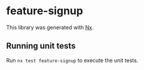 # feature-signup

This library was generated with [Nx](https://nx.dev).

## Running unit tests

Run `nx test feature-signup` to execute the unit tests.

